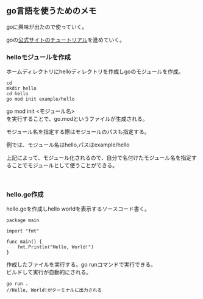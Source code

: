 ## go言語を使うためのメモ

goに興味が出たので使っていく。

goの[公式サイトのチュートリアル](https://go.dev/doc/tutorial/getting-started)を進めていく。

### helloモジュールを作成

ホームディレクトリにhelloディレクトリを作成しgoのモジュールを作成。  

```
cd
mkdir hello
cd hello
go mod init example/hello
```

go mod init <モジュール名>  
を実行することで、go.modというファイルが生成される。

モジュール名を指定する際はモジュールのパスも指定する。

例では、モジュール名はhello,パスはexample/hello

上記によって、モジュール化されるので、自分で名付けたモジュール名を指定することでモジュールとして使うことができる。

<br />

### hello.go作成

hello.goを作成しhello worldを表示するソースコード書く。

```
package main

import "fmt"

func main() {
    fmt.Println("Hello, World!")
}
```

作成したファイルを実行する。go runコマンドで実行できる。  
ビルドして実行が自動的にされる。

```
go run .
//Hello, World!がターミナルに出力される
```

